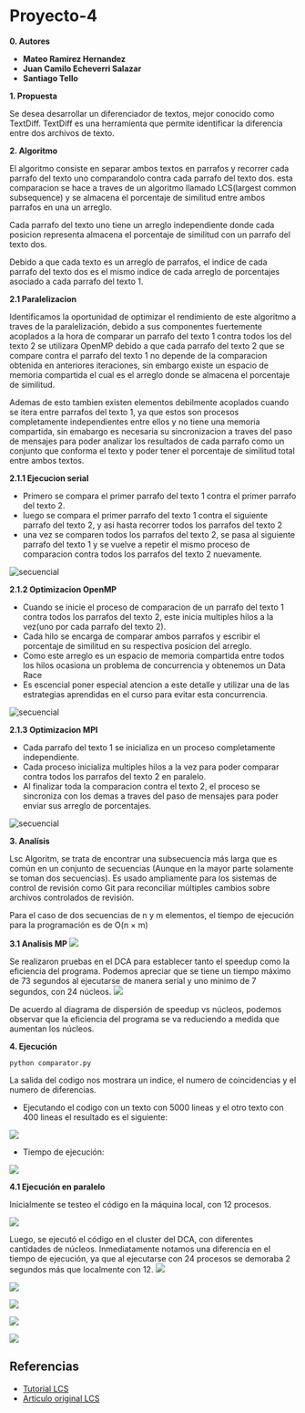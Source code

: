 ﻿# Proyecto-4
 
 **0. Autores**
 
 * **Mateo Ramirez Hernandez**
 * **Juan Camilo Echeverri Salazar**
 * **Santiago Tello**

**1. Propuesta**

Se desea desarrollar un diferenciador de textos, mejor conocido como TextDiff.
TextDiff es una herramienta que permite identificar la diferencia entre dos archivos de texto.

**2. Algoritmo**

El algoritmo consiste en separar ambos textos en parrafos y recorrer cada parrafo del texto uno comparandolo contra cada parrafo del texto dos. esta comparacion se hace a traves de un algoritmo llamado LCS(largest common subsequence) y se almacena el porcentaje de similitud entre ambos parrafos en una un arreglo.

Cada parrafo del texto uno tiene un arreglo independiente donde cada posicion representa almacena el porcentaje de similitud con un parrafo del texto dos.

Debido a que cada texto es un arreglo de parrafos, el indice de cada parrafo del texto dos es el mismo indice de cada arreglo de porcentajes asociado a cada parrafo del texto 1.

**2.1 Paralelizacion**

Identificamos la oportunidad de optimizar el rendimiento de este algoritmo a traves de la paralelización, debido a sus componentes fuertemente acoplados a la hora de comparar un parrafo del texto 1 contra todos los del texto 2 se utilizara OpenMP debido a que cada parrafo del texto 2 que se compare contra el parrafo del texto 1 no depende de la comparacion obtenida en anteriores iteraciones, sin embargo existe un espacio de memoria compartida el cual es el arreglo donde se almacena el porcentaje de similitud.

Ademas de esto tambien existen elementos debilmente acoplados cuando se itera entre parrafos del texto 1, ya que estos son procesos completamente independientes entre ellos y no tiene una memoria compartida, sin emabargo es necesaria su sincronizacion a traves del paso de mensajes para poder analizar los resultados de cada parrafo como un conjunto que conforma el texto y poder tener el porcentaje de similitud total entre ambos textos.

**2.1.1 Ejecucion serial**

* Primero se compara el primer parrafo del texto 1 contra el primer parrafo del texto 2.
* luego se compara el primer parrafo del texto 1 contra el siguiente parrafo del texto 2, y asi hasta recorrer todos los parrafos del texto 2
* una vez se comparen todos los parrafos del texto 2, se pasa al siguiente parrafo del texto 1 y se vuelve a repetir el mismo proceso de comparacion contra todos los parrafos del texto 2 nuevamente.

![secuencial](Imagenes/serial.png)

**2.1.2 Optimizacion OpenMP**

* Cuando se inicie el proceso de comparacion de un parrafo del texto 1 contra todos los parrafos del texto 2, este inicia multiples hilos a la vez(uno por cada parrafo del texto 2). 
* Cada hilo se encarga de comparar ambos parrafos y escribir el porcentaje de similitud en su respectiva posicion del arreglo.
* Como este arreglo es un espacio de memoria compartida entre todos los hilos ocasiona un problema de concurrencia y obtenemos un Data Race
* Es escencial poner especial atencion a este detalle y utilizar una de las estrategias aprendidas en el curso para evitar esta concurrencia.

![secuencial](Imagenes/openMP.png)

**2.1.3 Optimizacion MPI**

* Cada parrafo del texto 1 se inicializa en un proceso completamente independiente.
* Cada proceso inicializa multiples hilos a la vez para poder comparar contra todos los parrafos del texto 2 en paralelo.
* Al finalizar toda la comparacion contra el texto 2, el proceso se sincroniza con los demas a traves del paso de mensajes para poder enviar sus arreglo de porcentajes.

![secuencial](Imagenes/MPI.png)

**3. Analísis** 

Lsc Algoritm, se trata de encontrar una subsecuencia  más larga que es común en un conjunto de secuencias (Aunque en la mayor parte solamente se toman dos secuencias). Es usado ampliamente para los sistemas de control de revisión como Git para reconciliar múltiples cambios sobre archivos controlados de revisión.

Para el caso de dos secuencias de n y m elementos, el tiempo de ejecución para la programación es de O(n × m)

**3.1 Analisis MP**
![](Imagenes/TiempoNucleos2.png)

Se realizaron pruebas en el DCA para establecer tanto el speedup como la eficiencia del programa. Podemos apreciar que se tiene un tiempo máximo de 73 segundos al ejecutarse de manera serial y uno minimo de 7 segundos, con 24 núcleos.
![](Imagenes/Speedup.png)

De acuerdo al diagrama de dispersión  de speedup vs núcleos, podemos observar que la eficiencia del programa se va reduciendo a medida que aumentan los núcleos.

**4. Ejecución**
```
python comparator.py
```

La salida del codigo nos mostrara un indice, el numero de coincidencias y el numero de diferencias.

* Ejecutando el codigo con un texto con 5000 lineas y el otro texto con 400 lineas el resultado es el siguiente:

![](Imagenes/Anotaci%C3%B3n%202020-06-05%20232416.png)

* Tiempo de ejecución:

![](Imagenes/Anotaci%C3%B3n%202020-06-05%20232525.png)

**4.1 Ejecución en paralelo**

Inicialmente se testeo el código en la máquina local, con 12 procesos.

![](Imagenes/tiempolocal.png)

Luego, se ejecutó el código en el cluster del DCA, con diferentes cantidades de núcleos.
Inmediatamente notamos una diferencia en el tiempo de ejecución, ya que al ejecutarse con 24 procesos se demoraba 2 segundos más que localmente con 12.
![](Imagenes/1proceso.png)

![](Imagenes/2proceso.png)

![](Imagenes/3proceso.png)

![](Imagenes/4proceso.png)

![](Imagenes/24proceso.png)



## Referencias

* [Tutorial LCS](https://www.geeksforgeeks.org/longest-common-subsequence-dp-4/)
* [Articulo original LCS](http://xmailserver.org/diff2.pdf)
